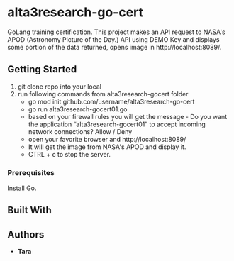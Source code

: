 # alta3research-go-cert

GoLang training certification. This project makes an API request to NASA's APOD (Astronomy Picture of the Day.) API using DEMO Key and displays some portion of the data returned, opens image in http://localhost:8089/.


## Getting Started

1. git clone repo into your local
2. run following commands from alta3research-gocert folder
    - go mod init github.com/username/alta3research-go-cert
    - go run alta3research-gocert01.go
    - based on your firewall rules you will get the message - Do you want the application “alta3research-gocert01” to accept incoming network connections? Allow / Deny
    - open your favorite browser and http://localhost:8089/
    - It will get the image from NASA's APOD and display it.
    - CTRL + c to stop the server.


### Prerequisites

Install Go.

## Built With



## Authors

* **Tara**
